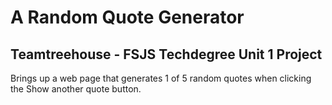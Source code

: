 # A Random Quote Generator
## Teamtreehouse - FSJS Techdegree Unit 1 Project

Brings up a web page that generates 1 of 5 random quotes when clicking the Show another quote button.
